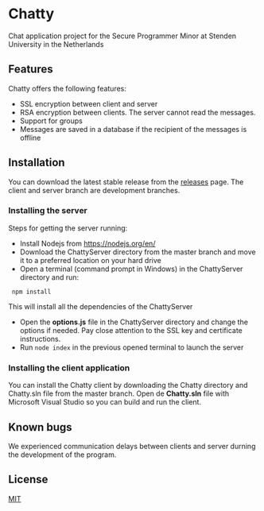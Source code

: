 # Chatty
Chat application project for the Secure Programmer Minor at Stenden University in the Netherlands

## Features
Chatty offers the following features:

* SSL encryption between client and server
* RSA encryption between clients. The server cannot read the messages.
* Support for groups
* Messages are saved in a database if the recipient of the messages is offline

## Installation
You can download the latest stable release from the [releases](releases) page. The client and server branch are development branches.

### Installing the server
Steps for getting the server running:

* Install Nodejs from https://nodejs.org/en/
* Download the ChattyServer directory from the master branch and move it to a preferred location on your hard drive
* Open a terminal (command prompt in Windows) in the ChattyServer directory and run:
```
 npm install
```
This will install all the dependencies of the ChattyServer

* Open the **options.js** file in the ChattyServer directory and change the options if needed. Pay close attention to the SSL key and certificate instructions.
* Run  ``` node index ``` in the previous opened terminal to launch the server

### Installing the client application
You can install the Chatty client by downloading the Chatty directory and Chatty.sln file from the master branch. Open de **Chatty.sln** file with Microsoft Visual Studio so you can build and run the client.

## Known bugs
We experienced communication delays between clients and server durning the development of the program.

## License
[MIT](LICENSE)
